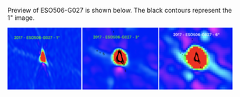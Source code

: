 Preview of ESO506-G027 is shown below. The black contours represent the 1" image. 

![ESO506-G027](ESO506-G027.png "ESO506-G027")


